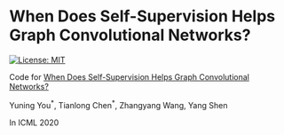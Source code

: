 # When Does Self-Supervision Helps Graph Convolutional Networks?

[![License: MIT](https://img.shields.io/badge/License-MIT-green.svg)](https://opensource.org/licenses/MIT)

Code for [When Does Self-Supervision Helps Graph Convolutional Networks?]()

Yuning You<sup>\*</sup>, Tianlong Chen<sup>\*</sup>, Zhangyang Wang, Yang Shen

In ICML 2020

